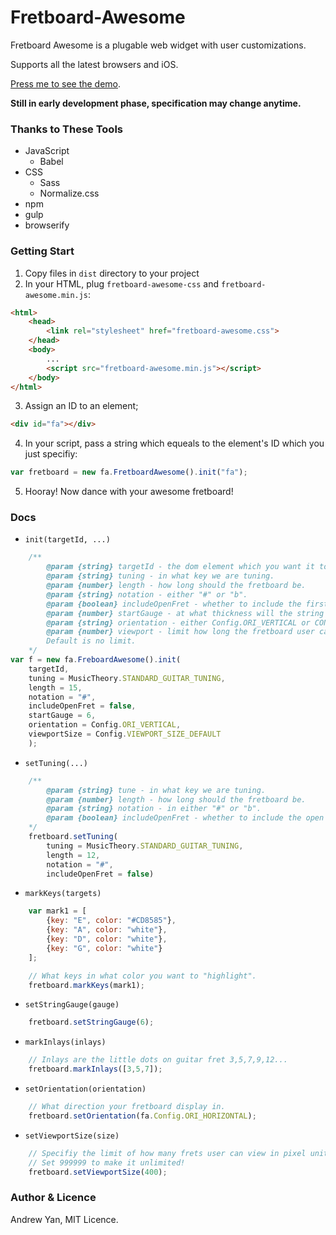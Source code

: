 # Fretboard-Awesome
Fretboard Awesome is a plugable web widget with user customizations.

Supports all the latest browsers and iOS.

[Press me to see the demo](http://zushenyan.github.io/Fretboard-Awesome/).

**Still in early development phase, specification may change anytime.**

### Thanks to These Tools
* JavaScript
  * Babel
* CSS
  * Sass
  * Normalize.css
* npm
* gulp
* browserify

### Getting Start
1. Copy files in `dist` directory to your project
2. In your HTML, plug `fretboard-awesome-css` and `fretboard-awesome.min.js`:
```html
<html>
    <head>
        <link rel="stylesheet" href="fretboard-awesome.css">
    </head>
    <body>
        ...
        <script src="fretboard-awesome.min.js"></script>
    </body>
</html>
```
3. Assign an ID to an element;
```html
<div id="fa"></div>
```
4. In your script, pass a string which equeals to the element's ID which you just specifiy:
```javascript
var fretboard = new fa.FretboardAwesome().init("fa");
```
5. Hooray! Now dance with your awesome fretboard!

### Docs
* `init(targetId, ...)`
```javascript
    /**
		@param {string} targetId - the dom element which you want it to generate FretboardAwesome.
		@param {string} tuning - in what key we are tuning.
		@param {number} length - how long should the fretboard be.
		@param {string} notation - either "#" or "b".
		@param {boolean} includeOpenFret - whether to include the first open fret.
		@param {number} startGauge - at what thickness will the string start decreasing.
		@param {string} orientation - either Config.ORI_VERTICAL or CONFIG_ORI_HORIZONTAL.
		@param {number} viewport - limit how long the fretboard user can view in pixel unit.
		Default is no limit.
	*/
var f = new fa.FreboardAwesome().init(
    targetId,
    tuning = MusicTheory.STANDARD_GUITAR_TUNING,
	length = 15,
	notation = "#",
	includeOpenFret = false,
	startGauge = 6,
	orientation = Config.ORI_VERTICAL,
	viewportSize = Config.VIEWPORT_SIZE_DEFAULT
    );
```

* `setTuning(...)`
```javascript
    /**
		@param {string} tune - in what key we are tuning.
		@param {number} length - how long should the fretboard be.
		@param {string} notation - in either "#" or "b".
		@param {boolean} includeOpenFret - whether to include the open fret.
	*/
	fretboard.setTuning(
	    tuning = MusicTheory.STANDARD_GUITAR_TUNING,
	    length = 12,
	    notation = "#",
	    includeOpenFret = false)
```

* `markKeys(targets)`
```javascript
    var mark1 = [
		{key: "E", color: "#CD8585"},
		{key: "A", color: "white"},
		{key: "D", color: "white"},
		{key: "G", color: "white"}
	];

	// What keys in what color you want to "highlight".
	fretboard.markKeys(mark1);
```

* `setStringGauge(gauge)`
```javascript
    fretboard.setStringGauge(6);
```

* `markInlays(inlays)`
```javascript
    // Inlays are the little dots on guitar fret 3,5,7,9,12...
    fretboard.markInlays([3,5,7]);
```

* `setOrientation(orientation)`
```javascript
    // What direction your fretboard display in.
    fretboard.setOrientation(fa.Config.ORI_HORIZONTAL);
```

* `setViewportSize(size)`
```javascript
    // Specifiy the limit of how many frets user can view in pixel unit.
    // Set 999999 to make it unlimited!
    fretboard.setViewportSize(400);
```

### Author & Licence
Andrew Yan, MIT Licence.
